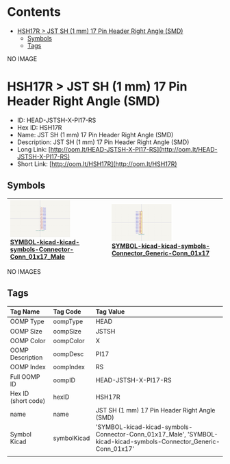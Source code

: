 



Contents
========

* [HSH17R > JST SH (1 mm) 17 Pin Header Right Angle (SMD)](#hsh17r--jst-sh-1-mm-17-pin-header-right-angle-smd)
	* [Symbols](#symbols)
	* [Tags](#tags)
  
NO IMAGE  
# HSH17R > JST SH (1 mm) 17 Pin Header Right Angle (SMD)

- ID: HEAD-JSTSH-X-PI17-RS
- Hex ID: HSH17R
- Name: JST SH (1 mm) 17 Pin Header Right Angle (SMD)
- Description: JST SH (1 mm) 17 Pin Header Right Angle (SMD)
- Long Link: [http://oom.lt/HEAD-JSTSH-X-PI17-RS](http://oom.lt/HEAD-JSTSH-X-PI17-RS)
- Short Link: [http://oom.lt/HSH17R](http://oom.lt/HSH17R)

## Symbols
  

|[![](https://raw.githubusercontent.com/oomlout/oomlout_OOMP_eda_V2/main/SYMBOL/kicad/kicad-symbols/Connector/Conn_01x17_Male/image_140.png)<br>SYMBOL-kicad-kicad-symbols-Connector-Conn_01x17_Male](https://github.com/oomlout/oomlout_OOMP_eda_V2/tree/main/SYMBOL/kicad/kicad-symbols/Connector/Conn_01x17_Male/)|[![](https://raw.githubusercontent.com/oomlout/oomlout_OOMP_eda_V2/main/SYMBOL/kicad/kicad-symbols/Connector_Generic/Conn_01x17/image_140.png)<br>SYMBOL-kicad-kicad-symbols-Connector_Generic-Conn_01x17](https://github.com/oomlout/oomlout_OOMP_eda_V2/tree/main/SYMBOL/kicad/kicad-symbols/Connector_Generic/Conn_01x17/)||
| :--- | :--- | :--- |
  
NO IMAGES  
## Tags
  

|Tag Name|Tag Code|Tag Value|
| :--- | :--- | :--- |
|OOMP Type|oompType|HEAD|
|OOMP Size|oompSize|JSTSH|
|OOMP Color|oompColor|X|
|OOMP Description|oompDesc|PI17|
|OOMP Index|oompIndex|RS|
|Full OOMP ID|oompID|HEAD-JSTSH-X-PI17-RS|
|Hex ID (short code)|hexID|HSH17R|
|name|name|JST SH (1 mm) 17 Pin Header Right Angle (SMD)|
|Symbol Kicad|symbolKicad|'SYMBOL-kicad-kicad-symbols-Connector-Conn_01x17_Male', 'SYMBOL-kicad-kicad-symbols-Connector_Generic-Conn_01x17'|
||||
